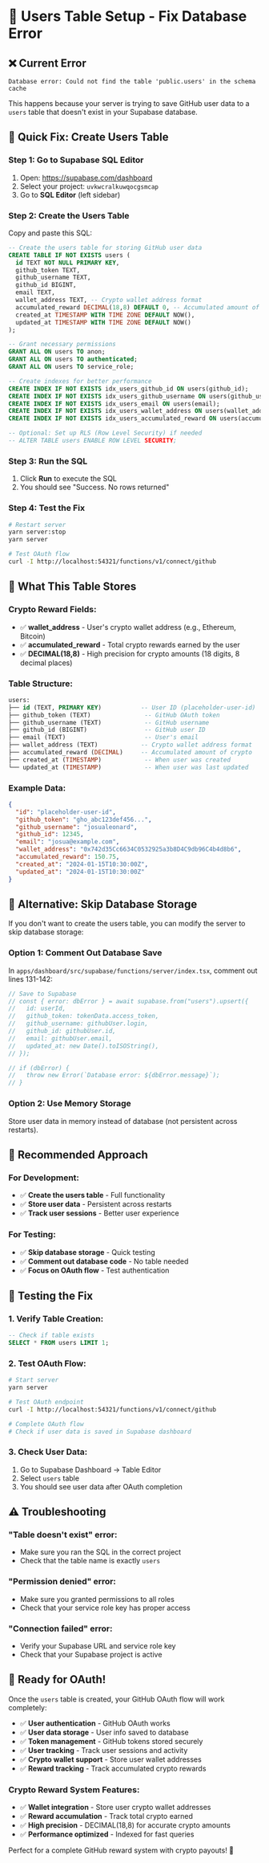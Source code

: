 # 👥 Users Table Setup - Fix Database Error

## ❌ **Current Error**

```
Database error: Could not find the table 'public.users' in the schema cache
```

This happens because your server is trying to save GitHub user data to a `users` table that doesn't exist in your Supabase database.

## 🚀 **Quick Fix: Create Users Table**

### **Step 1: Go to Supabase SQL Editor**

1. Open: https://supabase.com/dashboard
2. Select your project: `uvkwcralkuwqocgsmcap`
3. Go to **SQL Editor** (left sidebar)

### **Step 2: Create the Users Table**

Copy and paste this SQL:

```sql
-- Create the users table for storing GitHub user data
CREATE TABLE IF NOT EXISTS users (
  id TEXT NOT NULL PRIMARY KEY,
  github_token TEXT,
  github_username TEXT,
  github_id BIGINT,
  email TEXT,
  wallet_address TEXT, -- Crypto wallet address format
  accumulated_reward DECIMAL(18,8) DEFAULT 0, -- Accumulated amount of crypto this user accumulated
  created_at TIMESTAMP WITH TIME ZONE DEFAULT NOW(),
  updated_at TIMESTAMP WITH TIME ZONE DEFAULT NOW()
);

-- Grant necessary permissions
GRANT ALL ON users TO anon;
GRANT ALL ON users TO authenticated;
GRANT ALL ON users TO service_role;

-- Create indexes for better performance
CREATE INDEX IF NOT EXISTS idx_users_github_id ON users(github_id);
CREATE INDEX IF NOT EXISTS idx_users_github_username ON users(github_username);
CREATE INDEX IF NOT EXISTS idx_users_email ON users(email);
CREATE INDEX IF NOT EXISTS idx_users_wallet_address ON users(wallet_address);
CREATE INDEX IF NOT EXISTS idx_users_accumulated_reward ON users(accumulated_reward);

-- Optional: Set up RLS (Row Level Security) if needed
-- ALTER TABLE users ENABLE ROW LEVEL SECURITY;
```

### **Step 3: Run the SQL**

1. Click **Run** to execute the SQL
2. You should see "Success. No rows returned"

### **Step 4: Test the Fix**

```bash
# Restart server
yarn server:stop
yarn server

# Test OAuth flow
curl -I http://localhost:54321/functions/v1/connect/github
```

## 🎯 **What This Table Stores**

### **Crypto Reward Fields:**

- ✅ **wallet_address** - User's crypto wallet address (e.g., Ethereum, Bitcoin)
- ✅ **accumulated_reward** - Total crypto rewards earned by the user
- ✅ **DECIMAL(18,8)** - High precision for crypto amounts (18 digits, 8 decimal places)

### **Table Structure:**

```sql
users:
├── id (TEXT, PRIMARY KEY)           -- User ID (placeholder-user-id)
├── github_token (TEXT)               -- GitHub OAuth token
├── github_username (TEXT)            -- GitHub username
├── github_id (BIGINT)                -- GitHub user ID
├── email (TEXT)                      -- User's email
├── wallet_address (TEXT)            -- Crypto wallet address format
├── accumulated_reward (DECIMAL)     -- Accumulated amount of crypto
├── created_at (TIMESTAMP)            -- When user was created
└── updated_at (TIMESTAMP)            -- When user was last updated
```

### **Example Data:**

```json
{
  "id": "placeholder-user-id",
  "github_token": "gho_abc123def456...",
  "github_username": "josualeonard",
  "github_id": 12345,
  "email": "josua@example.com",
  "wallet_address": "0x742d35Cc6634C0532925a3b8D4C9db96C4b4d8b6",
  "accumulated_reward": 150.75,
  "created_at": "2024-01-15T10:30:00Z",
  "updated_at": "2024-01-15T10:30:00Z"
}
```

## 🔧 **Alternative: Skip Database Storage**

If you don't want to create the users table, you can modify the server to skip database storage:

### **Option 1: Comment Out Database Save**

In `apps/dashboard/src/supabase/functions/server/index.tsx`, comment out lines 131-142:

```typescript
// Save to Supabase
// const { error: dbError } = await supabase.from("users").upsert({
//   id: userId,
//   github_token: tokenData.access_token,
//   github_username: githubUser.login,
//   github_id: githubUser.id,
//   email: githubUser.email,
//   updated_at: new Date().toISOString(),
// });

// if (dbError) {
//   throw new Error(`Database error: ${dbError.message}`);
// }
```

### **Option 2: Use Memory Storage**

Store user data in memory instead of database (not persistent across restarts).

## 🎯 **Recommended Approach**

### **For Development:**

- ✅ **Create the users table** - Full functionality
- ✅ **Store user data** - Persistent across restarts
- ✅ **Track user sessions** - Better user experience

### **For Testing:**

- ✅ **Skip database storage** - Quick testing
- ✅ **Comment out database code** - No table needed
- ✅ **Focus on OAuth flow** - Test authentication

## 🧪 **Testing the Fix**

### **1. Verify Table Creation:**

```sql
-- Check if table exists
SELECT * FROM users LIMIT 1;
```

### **2. Test OAuth Flow:**

```bash
# Start server
yarn server

# Test OAuth endpoint
curl -I http://localhost:54321/functions/v1/connect/github

# Complete OAuth flow
# Check if user data is saved in Supabase dashboard
```

### **3. Check User Data:**

1. Go to Supabase Dashboard → Table Editor
2. Select `users` table
3. You should see user data after OAuth completion

## ⚠️ **Troubleshooting**

### **"Table doesn't exist" error:**

- Make sure you ran the SQL in the correct project
- Check that the table name is exactly `users`

### **"Permission denied" error:**

- Make sure you granted permissions to all roles
- Check that your service role key has proper access

### **"Connection failed" error:**

- Verify your Supabase URL and service role key
- Check that your Supabase project is active

## 🎉 **Ready for OAuth!**

Once the `users` table is created, your GitHub OAuth flow will work completely:

- ✅ **User authentication** - GitHub OAuth works
- ✅ **User data storage** - User info saved to database
- ✅ **Token management** - GitHub tokens stored securely
- ✅ **User tracking** - Track user sessions and activity
- ✅ **Crypto wallet support** - Store user wallet addresses
- ✅ **Reward tracking** - Track accumulated crypto rewards

### **Crypto Reward System Features:**

- ✅ **Wallet integration** - Store user crypto wallet addresses
- ✅ **Reward accumulation** - Track total crypto earned
- ✅ **High precision** - DECIMAL(18,8) for accurate crypto amounts
- ✅ **Performance optimized** - Indexed for fast queries

Perfect for a complete GitHub reward system with crypto payouts! 🚀
